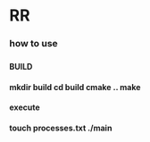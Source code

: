 # RR

<h3> how to use <h3>

<h4> BUILD <h4>

mkdir build
cd build
cmake ..
make

<h4> execute <h4>
touch processes.txt
./main 
